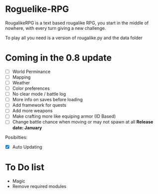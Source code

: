 # Roguelike-RPG
RougalikeRPG is a text based rougalike RPG, you start in the middle of nowhere, with every turn giving a new challenge.

To play all you need is a version of rougalike.py and the data folder


# Coming in the 0.8 update
- [ ] World Perminance
- [ ] Mapping
- [ ] Weather
- [ ] Color preferences
- [ ] No clear mode / battle log
- [ ] More info on saves before loading
- [ ] Add framework for quests
- [ ] Add more weapons
- [ ] Make crafting more like equiping armor (ID Based)
- [ ] Change battle chance when moving or may not spawn at all
__Release date:  January__

Posibilties:
- [x] Auto Updating

# To Do list
- Magic
- Remove required modules
